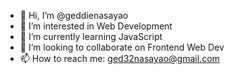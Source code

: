 - 👋 Hi, I’m @geddienasayao
- 👀 I’m interested in Web Development
- 🌱 I’m currently learning JavaScript
- 💞️ I’m looking to collaborate on Frontend Web Dev
- 📫 How to reach me: ged32nasayao@gmail.com

<!---
geddienasayao/geddienasayao is a ✨ special ✨ repository because its `README.md` (this file) appears on your GitHub profile.
You can click the Preview link to take a look at your changes.
--->
